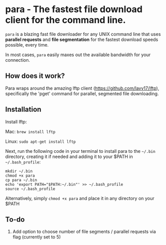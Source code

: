 # para - The fastest file download client for the command line.

`para` is a blazing fast file downloader for any UNIX command line that uses **parallel requests** and **file segmentation** for the fastest download speeds possible, every time.

In most cases, `para` easily maxes out the available bandwidth for your connection.

## How does it work?

Para wraps around the amazing lftp client (https://github.com/lavv17/lftp), specifically the 'pget' command for parallel, segmented file downloading.

## Installation

Install lftp:

Mac: `brew install lftp`

Linux: `sudo apt-get install lftp`

Next, run the following code in your terminal to install para to the `~/.bin` directory, creating it if needed and adding it to your $PATH in `~/.bash_profile`:

```
mkdir ~/.bin
chmod +x para
cp para ~/.bin
echo 'export PATH="$PATH:~/.bin"' >> ~/.bash_profile
source ~/.bash_profile
```

Alternatively, simply `chmod +x para` and place it in any directory on your $PATH

## To-do

1) Add option to choose number of file segments / parallel requests via flag (currently set to 5)
